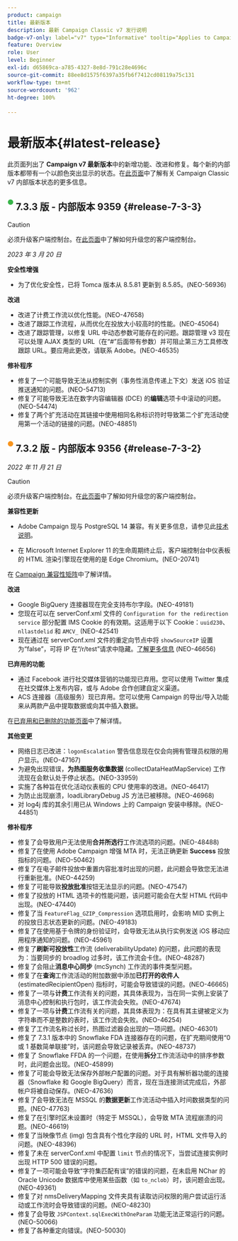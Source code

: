 ```yaml
---
product: campaign
title: 最新版本
description: 最新 Campaign Classic v7 发行说明
badge-v7-only: label="v7" type="Informative" tooltip="Applies to Campaign Classic v7 only"
feature: Overview
role: User
level: Beginner
exl-id: d65869ca-a785-4327-8e8d-791c28e4696c
source-git-commit: 88ee8d1575f6397a35fb6f7412cd08119a75c131
workflow-type: tm+mt
source-wordcount: '962'
ht-degree: 100%

---
```


# 最新版本{#latest-release}



此页面列出了 **Campaign v7 最新版本**&#x200B;中的新增功能、改进和修复。每个新的内部版本都带有一个以颜色突出显示的状态。在[此页面](rn-overview.md)中了解有关 Campaign Classic v7 内部版本状态的更多信息。

## ![](assets/do-not-localize/green_2.png) 7.3.3 版 - 内部版本 9359 {#release-7-3-3}

>[!CAUTION]
>
>必须升级客户端控制台。在[此页面](../../installation/using/installing-the-client-console.md)中了解如何升级您的客户端控制台。

_2023 年 3 月 20 日_

**安全性增强**

* 为了优化安全性，已将 Tomca 版本从 8.5.81 更新到 8.5.85。(NEO-56936)

**改进**

* 改进了计费工作流以优化性能。(NEO-47658)
* 改进了跟踪工作流程，从而优化在投放大小较高时的性能。(NEO-45064)
* 改进了跟踪管理，以修复 URL 中动态参数可能存在的问题。跟踪管理 v3 现在可以处理 AJAX 类型的 URL（在“#”后面带有参数）并可阻止第三方工具修改跟踪 URL。要应用此更改，请联系 Adobe。(NEO-46535)

<!--To apply this change, the marketing, tracking and mid servers need to be updated to 7.3.3. To enable the new tracking management mode, set the `emailLinksVersion` parameter to '3' in the configuration file of the marketing server. (NEO-46535)-->

**修补程序**

* 修复了一个可能导致无法从控制实例（事务性消息传递上下文）发送 iOS 验证推送通知的问题。(NEO-54713)
* 修复了可能导致无法在数字内容编辑器 (DCE) 的&#x200B;**编辑**&#x200B;选项卡中滚动的问题。(NEO-54474)
* 修复了两个扩充活动在其链接中使用相同名称标识符时导致第二个扩充活动使用第一个活动的链接的问题。(NEO-48851)

## ![](assets/do-not-localize/orange_2.png) 7.3.2 版 - 内部版本 9356 {#release-7-3-2}

_2022 年 11 月 21 日_

>[!CAUTION]
>
>必须升级客户端控制台。在[此页面](../../installation/using/installing-the-client-console.md)中了解如何升级您的客户端控制台。

**兼容性更新**

* Adobe Campaign 现与 PostgreSQL 14 兼容。有关更多信息，请参见此[技术说明](../../technotes/using/tech-stack-upgrade.md)。

* 在 Microsoft Internet Explorer 11 的生命周期终止后，客户端控制台中仪表板的 HTML 渲染引擎现在使用的是 Edge Chromium。(NEO-20741)

在 [Campaign 兼容性矩阵](../../rn/using/compatibility-matrix.md#RDBMSservers)中了解详情。

**改进**

* Google BigQuery 连接器现在完全支持布尔字段。(NEO-49181)
* 您现在可以在 serverConf.xml 文件的 `Configuration for the redirection service` 部分配置 IMS Cookie 的有效期。这适用于以下 Cookie：`uuid230`、`nllastdelid` 和 `AMCV_` (NEO-42541)
* 现在通过在 serverConf.xml 文件的重定向节点中将 `showSourceIP` 设置为“false”，可将 IP 在“/r/test”请求中隐藏。[了解更多信息](../../installation/using/the-server-configuration-file.md#redirection-redirection) (NEO-46656)

**已弃用的功能**

* 通过 Facebook 进行社交媒体营销的功能现已弃用。您可以使用 Twitter 集成在社交媒体上发布内容，或与 Adobe 合作创建自定义渠道。
* ACS 连接器（高级服务）现已弃用。您可以使用 Campaign 的导出/导入功能来从两款产品中提取数据或向其中插入数据。

在[已弃用和已删除的功能页面](deprecated-features.md)中了解详情。

**其他变更**

* 网络日志已改进：`logonEscalation` 警告信息现在仅会向拥有管理员权限的用户显示。(NEO-47167)
* 为避免出现错误，**为热图服务收集数据** (collectDataHeatMapService) 工作流现在会默认处于停止状态。(NEO-33959)
* 实施了各种旨在优化活动仪表板的 CPU 使用率的改进。(NEO-46417)
* 为防止出现崩溃，loadLibraryDebug JS 方法已被移除。(NEO-46968)
* 对 log4j 库的其余引用已从 Windows 上的 Campaign 安装中移除。(NEO-44851)

**修补程序**

* 修复了会导致用户无法使用&#x200B;**合并所选行**&#x200B;工作流选项的问题。(NEO-48488)
* 修复了在使用 Adobe Campaign 增强 MTA 时，无法正确更新 **Success** 投放指标的问题。(NEO-50462)
* 修复了在电子邮件投放中重置内容批准时出现的问题，此问题会导致您无法进行重新批准。(NEO-44259)
* 修复了可能导致&#x200B;**投放批准**&#x200B;按钮无法显示的问题。(NEO-47547)
* 修复了投放的 HTML 选项卡的性能问题，该问题可能会在大型 HTML 代码中出现。(NEO-47440)
* 修复了当 `FeatureFlag_GZIP_Compression` 选项启用时，会影响 MID 实例上的投放日志状态更新的问题。(NEO-49183)
* 修复了在使用基于令牌的身份验证时，会导致无法从执行实例发送 iOS 移动应用程序通知的问题。(NEO-45961)
* 修复了&#x200B;**刷新可投放性**&#x200B;工作流 (deliverabilityUpdate) 的问题，此问题的表现为：当要同步的 broadlog 过多时，该工作流会卡住。(NEO-48287)
* 修复了会阻止&#x200B;**消息中心同步** (mcSynch) 工作流的事件类型问题。
* 修复了在&#x200B;**查询**&#x200B;工作流活动的附加数据中添加&#x200B;**已打开的收件人** (estimatedRecipientOpen) 指标时，可能会导致错误的问题。(NEO-46665)
* 修复了一项与&#x200B;**计费**&#x200B;工作流有关的问题，其具体表现为，当在同一实例上安装了消息中心控制和执行包时，该工作流会失败。(NEO-47674)
* 修复了一项与&#x200B;**计费**&#x200B;工作流有关的问题，其具体表现为：在具有其主键被定义为字符串而不是整数的表时，该工作流会失败。(NEO-46254)
* 修复了工作流名称过长时，热图过滤器会出现的一项问题。(NEO-46301)
* 修复了 7.3.1 版本中的 Snowflake FDA 连接器存在的问题，在扩充期间使用“0 或 1 基数简单联接”时，该问题会导致记录被丢弃。(NEO-48737)
* 修复了 Snowflake FFDA 的一个问题，在使用&#x200B;**拆分**&#x200B;工作流活动中的排序参数时，此问题会出现。(NEO-45899)
* 修复了可能会导致无法保存外部帐户配置的问题。对于具有解析器功能的连接器（Snowflake 和 Google BigQuery）而言，现在当连接测试完成后，外部帐户将被自动保存。(NEO-47636)
* 修复了会导致无法在 MSSQL 的&#x200B;**数据更新**&#x200B;工作流活动中插入时间数据类型的问题。(NEO-47763)
* 修复了在引擎时区未设置时（特定于 MSSQL），会导致 MTA 流程崩溃的问题。(NEO-46619)
* 修复了当映像节点 (img) 包含具有个性化字段的 URL 时，HTML 文件导入的问题。(NEO-48396)
* 修复了未在 serverConf.xml 中配置 `limit` 节点的情况下，当尝试连接实例时出现 HTTP 500 错误的问题。
* 修复了一项可能会导致“字符集匹配有误”的错误的问题，在未启用 NChar 的 Oracle Unicode 数据库中使用某些函数（如 `to_nclob`）时，该问题会出现。(NEO-49361)
* 修复了对 nmsDeliveryMapping 文件夹具有读取访问权限的用户尝试运行活动或工作流时会导致错误的问题。(NEO-48230)
* 修复了会导致 `JSPContext.sqlExecWithOneParam` 功能无法正常运行的问题。(NEO-50066)
* 修复了各种重定向错误。(NEO-50030)
